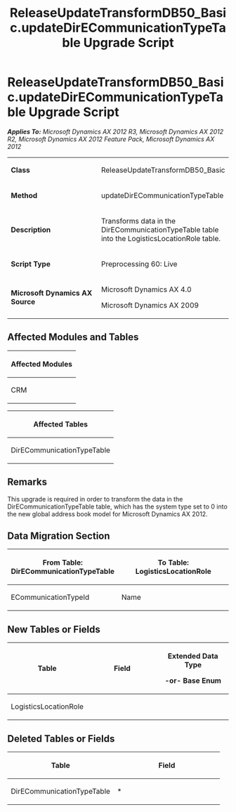 ﻿---
title: ReleaseUpdateTransformDB50_Basic.updateDirECommunicationTypeTable Upgrade Script
TOCTitle: ReleaseUpdateTransformDB50_Basic.updateDirECommunicationTypeTable Upgrade Script
ms:assetid: f6e5871c-cfad-e471-cb5e-04d0af834bd9
ms:mtpsurl: https://msdn.microsoft.com/en-us/library/JJ737599(v=AX.60)
ms:contentKeyID: 49712292
ms.date: 05/18/2015
mtps_version: v=AX.60
---

# ReleaseUpdateTransformDB50\_Basic.updateDirECommunicationTypeTable Upgrade Script 


_**Applies To:** Microsoft Dynamics AX 2012 R3, Microsoft Dynamics AX 2012 R2, Microsoft Dynamics AX 2012 Feature Pack, Microsoft Dynamics AX 2012_

<table>
<colgroup>
<col style="width: 50%" />
<col style="width: 50%" />
</colgroup>
<tbody>
<tr class="odd">
<td><p><strong>Class</strong></p></td>
<td><p>ReleaseUpdateTransformDB50_Basic</p></td>
</tr>
<tr class="even">
<td><p><strong>Method</strong></p></td>
<td><p>updateDirECommunicationTypeTable</p></td>
</tr>
<tr class="odd">
<td><p><strong>Description</strong></p></td>
<td><p>Transforms data in the DirECommunicationTypeTable table into the LogisticsLocationRole table.</p></td>
</tr>
<tr class="even">
<td><p><strong>Script Type</strong></p></td>
<td><p>Preprocessing 60: Live</p></td>
</tr>
<tr class="odd">
<td><p><strong>Microsoft Dynamics AX Source</strong></p></td>
<td><p>Microsoft Dynamics AX 4.0</p>
<p>Microsoft Dynamics AX 2009</p></td>
</tr>
</tbody>
</table>


## Affected Modules and Tables

<table>
<colgroup>
<col style="width: 100%" />
</colgroup>
<thead>
<tr class="header">
<th><p>Affected Modules</p></th>
</tr>
</thead>
<tbody>
<tr class="odd">
<td><p>CRM</p></td>
</tr>
</tbody>
</table>


<table>
<colgroup>
<col style="width: 100%" />
</colgroup>
<thead>
<tr class="header">
<th><p>Affected Tables</p></th>
</tr>
</thead>
<tbody>
<tr class="odd">
<td><p>DirECommunicationTypeTable</p></td>
</tr>
</tbody>
</table>


## Remarks

This upgrade is required in order to transform the data in the DirECommunicationTypeTable table, which has the system type set to 0 into the new global address book model for Microsoft Dynamics AX 2012.

## Data Migration Section

<table>
<colgroup>
<col style="width: 50%" />
<col style="width: 50%" />
</colgroup>
<thead>
<tr class="header">
<th><p>From Table: DirECommunicationTypeTable</p></th>
<th><p>To Table: LogisticsLocationRole</p></th>
</tr>
</thead>
<tbody>
<tr class="odd">
<td><p>ECommunicationTypeId</p></td>
<td><p>Name</p></td>
</tr>
</tbody>
</table>


## New Tables or Fields

<table>
<colgroup>
<col style="width: 33%" />
<col style="width: 33%" />
<col style="width: 33%" />
</colgroup>
<thead>
<tr class="header">
<th><p>Table</p></th>
<th><p>Field</p></th>
<th><p>Extended Data Type</p>
<p>-or- Base Enum</p></th>
</tr>
</thead>
<tbody>
<tr class="odd">
<td><p>LogisticsLocationRole</p></td>
<td><p></p></td>
<td><p></p></td>
</tr>
</tbody>
</table>


## Deleted Tables or Fields

<table>
<colgroup>
<col style="width: 50%" />
<col style="width: 50%" />
</colgroup>
<thead>
<tr class="header">
<th><p>Table</p></th>
<th><p>Field</p></th>
</tr>
</thead>
<tbody>
<tr class="odd">
<td><p>DirECommunicationTypeTable</p></td>
<td><p>*</p></td>
</tr>
</tbody>
</table>

  



